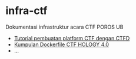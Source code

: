 # infra-ctf
Dokumentasi infrastruktur acara CTF POROS UB

- [Tutorial pembuatan platform CTF dengan CTFD](ctfd-platform.md)
- [Kumpulan Dockerfile CTF HOLOGY 4.0](ctf-hology-challenges-dockerfiles.md)
- ...
